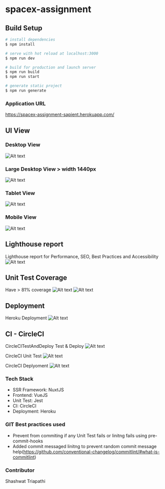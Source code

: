# spacex-assignment

## Build Setup

```bash
# install dependencies
$ npm install

# serve with hot reload at localhost:3000
$ npm run dev

# build for production and launch server
$ npm run build
$ npm run start

# generate static project
$ npm run generate
```

### Application URL
https://spacex-assignment-sapient.herokuapp.com/

## UI View

### Desktop View
![Alt text](docs/img/desktop.png?raw=true "Desktop view")

### Large Desktop View > width 1440px
![Alt text](docs/img/large-desktop.png?raw=true "Desktop view")


### Tablet View
![Alt text](docs/img/tablet.png?raw=true "Tablet view")


### Mobile View
![Alt text](docs/img/mobile.png?raw=true "Mobile view")

## Lighthouse report
Lighthouse report for Performance, SEO, Best Practices and Accessibility
![Alt text](docs/img/lighthouse-report.png?raw=true "Lighthouse report for Performance, SEO, Best Practices and Accessibility")

## Unit Test Coverage
Have > 81% coverage
![Alt text](docs/img/coverage-full.png?raw=true "Coverage report for all code")
![Alt text](docs/img/coverage-component.png?raw=true "Coverage report for all components")

## Deployment
Heroku Deployment
![Alt text](docs/img/heroku.png?raw=true "Heroku Deployment")

## CI - CircleCI
CircleCITestAndDeploy Test & Deploy
![Alt text](docs/img/CircleCITestAndDeploy.png?raw=true "CircleCITestAndDeploy Test & Deploy")

CircleCI Unit Test
![Alt text](docs/img/CircleCITest.png?raw=true "CircleCI Unit Test")

CircleCI Deplyoment
![Alt text](docs/img/CircleCIDeployment.png?raw=true "CircleCI Deplyoment")


### Tech Stack
* SSR Framework: NuxtJS
* Frontend: VueJS
* Unit Test: Jest
* CI: CircleCI
* Deployment: Heroku

### GIT Best practices used
* Prevent from commiting if any Unit Test fails or linitng fails using pre-commit-hooks
* Added commit messaged linitng to prevent random commit message help(https://github.com/conventional-changelog/commitlint/#what-is-commitlint)

### Contributor
Shashwat Triapathi